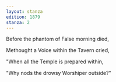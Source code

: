 ```yaml
---
layout: stanza
edition: 1879
stanza: 2
---
```


Before the phantom of False morning died,

Methought a Voice within the Tavern cried,

"When all the Temple is prepared within,

"Why nods the drowsy Worshiper outside?"